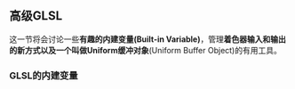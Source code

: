 ## 高级GLSL

这一节将会讨论一些**有趣的内建变量(Built-in Variable)**，管理**着色器输入和输出的新方式以及一个叫做Uniform缓冲对象**(Uniform Buffer Object)的有用工具。

### GLSL的内建变量


